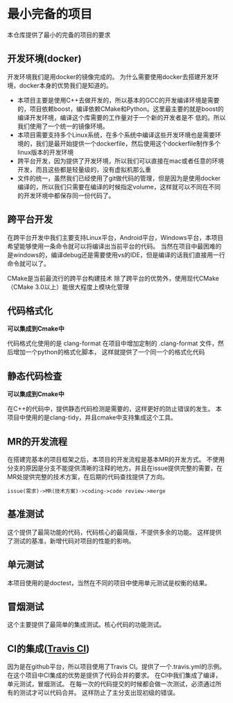 # 最小完备的项目

本仓库提供了最小的完备的项目的要求

## 开发环境(docker)

开发环境我们是用docker的镜像完成的。
为什么需要使用docker去搭建开发环境，docker本身的优势我们是知道的。

- 本项目主要是使用C++去做开发的，所以基本的GCC的开发编译环境是需要的，项目依赖boost，编译依赖CMake和Python。这里最主要的就是boost的编译开发环境，编译这个库需要的工作量对于一个新的开发者是不
低的。所以我们使用了一个统一的镜像环境。
- 本项目需要支持多个Linux系统，在多个系统中编译这些开发环境也是需要环境的，我们是最开始提供一个dockerfile，然后使用这个dockerfile制作多个linux版本的开发环境
- 跨平台开发，因为提供了开发环境，所以我们可以直接在mac或者任意的环境开发，而且这些都是轻量级的，没有虚拟机那么重
- 文件的统一，虽然我们已经使用了git做代码的管理，但是因为是使用docker编译的，所以我们只需要在编译的时候指定volume，这样就可以不同在不同的开发环境中都保存同一份代码了。

## 跨平台开发

在跨平台开发中我们主要支持Linux平台，Android平台，Windows平台，本项目希望能够使用一条命令就可以将编译出当前平台的代码。
当然在项目中最困难的是windows的，编译debug还是需要使用vs的IDE，但是编译的话我们直接用一行命令就可以了。

CMake是当前最流行的跨平台构建技术
除了跨平台的优势外，使用现代CMake（CMake 3.0以上）能很大程度上模块化管理

## 代码格式化

**可以集成到Cmake中**

代码格式化使用的是 clang-format
在项目中增加定制的 .clang-format 文件，然后增加一个python的格式化脚本，
这样就提供了一个同一个的格式化代码

## 静态代码检查

**可以集成到Cmake中**

在C++的代码中，提供静态代码检测是需要的，这样更好的防止错误的发生。
本项目中使用的是clang-tidy，并且cmake中支持集成这个工具。

## MR的开发流程

在搭建完基本的项目框架之后，本项目的开发流程是基本MR的开发方式。
不使用分支的原因是分支不能提供清晰的注释的地方。并且在issue提供完整的需要，在MR处提供完整的技术方案，在后期的代码查找提供了方向。
```
issue(需求)->MR(技术方案)->coding->code review->merge

```
## 基准测试

这个提供了最简功能的代码，代码核心的最简版，不提供多余的功能。
这样提供了测试的基准，新增代码对项目的性能的影响。

## 单元测试

本项目使用的是doctest，当然在不同的项目中使用单元测试是权衡的结果。

## 冒烟测试

这个主要提供了最简单的集成测试。核心代码的功能测试。

## CI的集成([Travis CI](https://travis-ci.org))

因为是在github平台，所以项目使用了Travis CI。提供了一个.travis.yml的示例。
在这个项目中CI集成的优势是提供了代码合并的要求。
在CI中我们集成了编译，单元测试，冒烟测试。
在每一次的代码提交的时候都会做一次测试，必须通过所有的测试才可以代码合并。
这样防止了主分支出现初级的错误。
